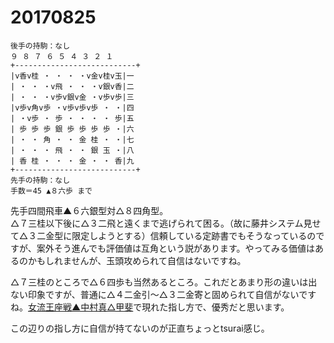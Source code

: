 # 20170825

```
後手の持駒：なし 
９ ８ ７ ６ ５ ４ ３ ２ １ 
+---------------------------+ 
|v香v桂 ・ ・ ・ ・v金v桂v玉|一 
| ・ ・ ・v飛 ・ ・ ・v銀v香|二 
| ・ ・ ・v歩v銀v金 ・v歩v歩|三 
|v歩v角v歩 ・v歩v歩v歩 ・ ・|四 
| ・v歩 ・ 歩 ・ ・ ・ ・ 歩|五 
| 歩 歩 歩 銀 歩 歩 歩 歩 ・|六 
| ・ ・ 角 ・ ・ 金 桂 ・ ・|七 
| ・ ・ ・ 飛 ・ ・ 銀 玉 ・|八 
| 香 桂 ・ ・ ・ 金 ・ ・ 香|九 
+---------------------------+ 
先手の持駒：なし 
手数＝45 ▲８六歩 まで
```

先手四間飛車▲６六銀型対△８四角型。  
△７三桂以下後に△３二飛と遠くまで逃げられて困る。（故に藤井システム見せて△３二金型に限定しようとする）信頼している定跡書でもそうなっているのですが、案外そう進んでも評価値は互角という説があります。やってみる価値はあるのかもしれませんが、玉頭攻められて自信はないですね。

△７三桂のところで△６四歩も当然あるところ。これだとあまり形の違いは出ない印象ですが、普通に△４二金引～△３二金寄と固められて自信がないですね。[女流王座戦▲中村真△甲斐](http://live.shogi.or.jp/joryu_ouza/kifu/5/joryu_ouza201507290201.html)で現れた指し方で、優秀だと思います。

この辺りの指し方に自信が持てないのが正直ちょっとtsurai感じ。
